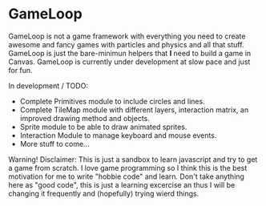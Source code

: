 GameLoop
========

GameLoop is not a game framework with everything you need to create awesome and fancy games with particles and physics and all that stuff.
GameLoop is just the bare-minimun helpers that **I** need to build a game in Canvas. GameLoop is currently under development at slow pace and just for fun.

In development / TODO:

- Complete Primitives module to include circles and lines.
- Complete TileMap module with different layers, interaction matrix, an improved drawing method and objects. 
- Sprite module to be able to draw animated sprites.
- Interaction Module to manage keyboard and mouse events.
- More stuff to come...

Warning! Disclaimer: This is just a sandbox to learn javascript and try to get a game from scratch.
I love game programming so I think this is the best motivation for me to write 
"hobbie code" and learn. Don't take anything here as "good code", this is just
a learning excercise an thus I will be changing it frequently and (hopefully) 
trying wierd things.
